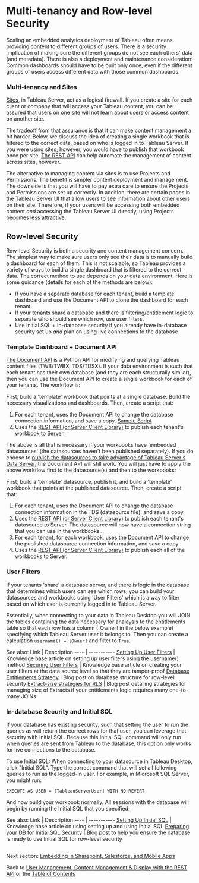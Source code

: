 # Multi-tenancy and Row-level Security

Scaling an embedded analytics deployment of Tableau often means providing content to different groups of users. There is a security implication of making sure the different groups do not see each others' data (and metadata). There is also a deployment and maintenance consideration: Common dashboards should have to be built only once, even if the different groups of users access different data with those common dashboards.

### Multi-tenancy and Sites
[Sites](http://onlinehelp.tableau.com/current/server/en-us/sites_intro.htm), in Tableau Server, act as a logical firewall. If you create a site for each client or company that will access your Tableau content, you can be assured that users on one site will not learn about users or access content on another site. 

The tradeoff from that assurance is that it can make content management a bit harder. Below, we discuss the idea of creating a single workbook that is filtered to the correct data, based on who is logged in to Tableau Server. If you were using sites, however, you would have to publish that workbook once per site. [The REST API](./03_server_management_and_restapi.md) can help automate the management of content across sites, however.

The alternative to managing content via sites is to use Projects and Permissions. The benefit is simpler content deployment and management. The downside is that you will have to pay extra care to ensure the Projects and Permissions are set up correctly. In addition, there are certain pages in the Tableau Server UI that allow users to see information about other users on their site. Therefore, if your users will be accessing both embedded content *and* accessing the Tableau Server UI directly, using Projects becomes less attractive.

## Row-level Security
Row-level Security is both a security and content management concern. The simplest way to make sure users only see their data is to manually build a dashboard for each of them. This is not scalable, so Tableau provides a variety of ways to build a single dashboard that is filtered to the correct data. The correct method to use depends on your data environment. Here is some guidance (details for each of the methods are below):
* If you have a separate database for each tenant, build a template dashboard and use the Document API to clone the dashboard for each tenant.
* If your tenants share a database and there is filtering/entitlement logic to separate who should see which row, use user filters.
* Use Initial SQL + in-database security if you already have in-database security set up *and* plan on using live connections to the database

###  Template Dashboard + Document API
[The Document API](https://github.com/tableau/document-api-python) is a Python API for modifying and querying Tableau content files (TWB/TWBX, TDS/TDSX). If your data environment is such that each tenant has their own database (and they are each structurally similar), then you can use the Document API to create a single workbook for each of your tenants. The workflow is:

First, build a 'template' workbook that points at a single database. Build the necessary visualizations and dashboards.
Then, create a script that:
1) For each tenant, uses the Document API to change the database connection information, and save a copy. [Sample Script](https://github.com/tableau/document-api-python/blob/master/samples/replicate-workbook/replicate_workbook.py)
2) Uses the [REST API (or Server Client Library)](./03_server_management_and_restapi.md)  to publish each tenant's workbook to Server.

The above is all that is necessary if your workbooks have 'embedded datasources' (the datasources haven't been published separately). If you do choose to [publish the datasources to take advantage of Tableau Server's Data Server](https://onlinehelp.tableau.com/current/pro/desktop/en-us/publish_datasources.html), the Document API will still work. You will just have to apply the above workflow first to the datasource(s) and then to the workbooks:

First, build a 'template' datasource, publish it, and build a 'template' workbook that points at the published datasource.
Then, create a script that:
1) For each tenant, uses the Document API to change the database connection information in the TDS (datasource file), and save a copy.
2) Uses the [REST API (or Server Client Library)](./03_server_management_and_restapi.md) to publish each tenant's datasource to Server. The datasource will now have a connection string that you can use in the workbooks...
3) For each tenant, for each workbook, uses the Document API to change the published datasource connection information, and save a copy.
4) Uses the [REST API (or Server Client Library)](./03_server_management_and_restapi.md) to publish each all of the workbooks to Server.

### User Filters
If your tenants 'share' a database server, and there is logic in the database that determines which users can see which rows, you can build your datasources and workbooks using 'User Filters' which is a way to filter based on which user is currently logged in to Tableau Server.

Essentially, when connecting to your data in Tableau Desktop you will JOIN the tables containing the data necessary for analaysis to the entitlements table so that each row has a column ([Owner] in the below example) specifying which Tableau Server user it belongs to. Then you can create a calculation `username() = [Owner]` and filter to `True`.

See also:
Link | Description
---- | -----------
[Setting Up User Filters](https://onlinehelp.tableau.com/current/pro/desktop/en-us/publish_userfilters_create.html#dynamic) | Knowledge base article on setting up user filters using the username() method
[Securing User Filters](https://onlinehelp.tableau.com/current/pro/desktop/en-us/publish_userfilters_create.html#publish-user-filters) | Knowledge base article on creating your user filters at the data source level so that they are tamper-proof
[Database Entitlements Strategy](https://tableauandbehold.com/2016/03/07/how-to-set-up-your-database-for-row-level-security-in-tableau/) | Blog post on database structure for row-level security
[Extract-size strategies for RLS](https://tableauandbehold.com/2016/08/08/defusing-row-level-security-in-tableau-data-extracts-before-they-blow-up-part-1/) | Blog post detailing strategies for managing size of Extracts if your entitlements logic requires many one-to-many JOINs

### In-database Security and Initial SQL
If your database has existing security, such that setting the user to run the queries as will return the correct rows for that user, you can leverage that security with Initial SQL. Because this Initial SQL command will only run when queries are sent from Tableau to the database, this option only works for live connections to the database.

To use Initial SQL: When connecting to your datasource in Tableau Desktop, click "Initial SQL". Type the correct command that will set all following queries to run as the logged-in user. For example, in Microsoft SQL Server, you might run:
```
EXECUTE AS USER = [TableauServerUser] WITH NO REVERT;
```

And now build your workbook normally. All sessions with the database will begin by running the Initial SQL that you specified.

See also:
Link | Description
---- | -----------
[Setting Up Initial SQL](hhttp://onlinehelp.tableau.com/current/pro/desktop/en-us/connect_basic_initialsql.html) | Knowledge base article on using setting up and using Initial SQL
[Preparing your DB for Initial SQL Security](https://tableauandbehold.com/2016/03/09/using-initial-sql-for/) | Blog post to help you ensure the database is ready to use Initial SQL for row-level security

## 

Next section: [Embedding in Sharepoint, Salesforce, and Mobile Apps](./05_embedding_in_other_apps.md)

Back to [User Management, Content Management & Display with the REST API](./03_server_management_and_restapi.md) or the [Table of Contents](./00_table_of_contents.md)